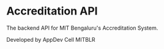 # Accreditation API
The backend API for MIT Bengaluru's Accreditation System.

Developed by AppDev Cell MITBLR